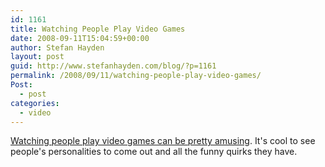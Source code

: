 ```yaml
---
id: 1161
title: Watching People Play Video Games
date: 2008-09-11T15:04:59+00:00
author: Stefan Hayden
layout: post
guid: http://www.stefanhayden.com/blog/?p=1161
permalink: /2008/09/11/watching-people-play-video-games/
Post:
  - post
categories:
  - video
---
```

<a href="http://vimeo.com/1704058">Watching people play video games can be pretty amusing</a>. It's cool to see people's personalities to come out and all the funny quirks they have.

<object width="400" height="219">	<param name="allowfullscreen" value="true" />	<param name="allowscriptaccess" value="always" />	<param name="movie" value="http://vimeo.com/moogaloop.swf?clip_id=1704058&amp;server=vimeo.com&amp;show_title=1&amp;show_byline=1&amp;show_portrait=0&amp;color=&amp;fullscreen=1" />	<embed src="http://vimeo.com/moogaloop.swf?clip_id=1704058&amp;server=vimeo.com&amp;show_title=1&amp;show_byline=1&amp;show_portrait=0&amp;color=&amp;fullscreen=1" type="application/x-shockwave-flash" allowfullscreen="true" allowscriptaccess="always" width="400" height="219"></embed></object>

